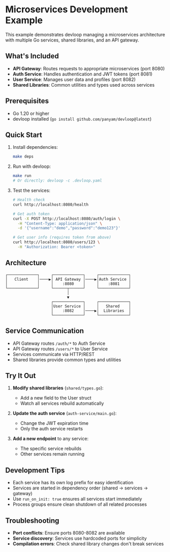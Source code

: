 # Microservices Development Example

This example demonstrates devloop managing a microservices architecture with multiple Go services, shared libraries, and an API gateway.

## What's Included

- **API Gateway**: Routes requests to appropriate microservices (port 8080)
- **Auth Service**: Handles authentication and JWT tokens (port 8081)
- **User Service**: Manages user data and profiles (port 8082)
- **Shared Libraries**: Common utilities and types used across services

## Prerequisites

- Go 1.20 or higher
- devloop installed (`go install github.com/panyam/devloop@latest`)

## Quick Start

1. Install dependencies:
   ```bash
   make deps
   ```

2. Run with devloop:
   ```bash
   make run
   # Or directly: devloop -c .devloop.yaml
   ```

3. Test the services:
   ```bash
   # Health check
   curl http://localhost:8080/health

   # Get auth token
   curl -X POST http://localhost:8080/auth/login \
     -H "Content-Type: application/json" \
     -d '{"username":"demo","password":"demo123"}'

   # Get user info (requires token from above)
   curl http://localhost:8080/users/123 \
     -H "Authorization: Bearer <token>"
   ```

## Architecture

```
┌─────────────┐     ┌─────────────┐     ┌─────────────┐
│   Client    │────▶│ API Gateway │────▶│Auth Service │
│             │     │    :8080    │     │    :8081    │
└─────────────┘     └──────┬──────┘     └─────────────┘
                           │
                           ▼
                    ┌─────────────┐     ┌─────────────┐
                    │User Service │     │   Shared    │
                    │    :8082    │────▶│  Libraries  │
                    └─────────────┘     └─────────────┘
```

## Service Communication

- API Gateway routes `/auth/*` to Auth Service
- API Gateway routes `/users/*` to User Service
- Services communicate via HTTP/REST
- Shared libraries provide common types and utilities

## Try It Out

1. **Modify shared libraries** (`shared/types.go`):
   - Add a new field to the User struct
   - Watch all services rebuild automatically

2. **Update the auth service** (`auth-service/main.go`):
   - Change the JWT expiration time
   - Only the auth service restarts

3. **Add a new endpoint** to any service:
   - The specific service rebuilds
   - Other services remain running

## Development Tips

- Each service has its own log prefix for easy identification
- Services are started in dependency order (shared → services → gateway)
- Use `run_on_init: true` ensures all services start immediately
- Process groups ensure clean shutdown of all related processes

## Troubleshooting

- **Port conflicts**: Ensure ports 8080-8082 are available
- **Service discovery**: Services use hardcoded ports for simplicity
- **Compilation errors**: Check shared library changes don't break services